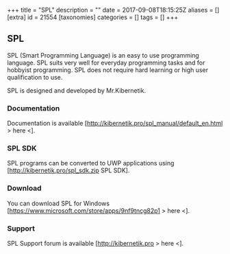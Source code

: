 +++
title = "SPL"
description = ""
date = 2017-09-08T18:15:25Z
aliases = []
[extra]
id = 21554
[taxonomies]
categories = []
tags = []
+++


## SPL


SPL (Smart Programming Language) is an easy to use programming language. SPL suits very well for everyday programming tasks and for hobbyist programming. SPL does not require hard learning or high user qualification to use.

SPL is designed and developed by Mr.Kibernetik.


###  Documentation

Documentation is available [http://kibernetik.pro/spl_manual/default_en.html > here <].


###  SPL SDK

SPL programs can be converted to UWP applications using [http://kibernetik.pro/spl_sdk.zip SPL SDK].


###  Download

You can download SPL for Windows [https://www.microsoft.com/store/apps/9nf9tncg82p1 > here <].


###  Support

SPL Support forum is available [http://kibernetik.pro > here <].
